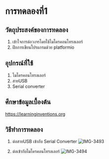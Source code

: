 # การทดลองที่1

## วัตถุประสงค์ของการทดลอง
1. เข้าใจการต่อวงจรโดยใช้ไมโครคอนโทรลเลอร์
2. ฝึกการเขียนโปรแกรมด้วย platformio

## อุปกรณ์ที่ใช้
1. ไมโครคอนโทรลเลอร์
2. สายUSB
3. Serial converter

## ศึกษาข้อมูลเบื้องต้น
https://learninginventions.org 

## วิธีทำการทดลอง
1. ต่อสายUSB เข้ากับ Serial Converter
   ![IMG-3493](https://user-images.githubusercontent.com/80879116/112003626-a1ead400-8b53-11eb-8f3d-2993e1edc97c.jpg)

2. ต่อเข้ากับไมโครคอนโทรลเลอร์
    ![IMG-3494](https://user-images.githubusercontent.com/80879116/112004142-1cb3ef00-8b54-11eb-9b21-b69a5eb8b125.jpg)
